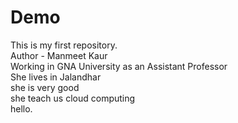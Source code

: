 # Demo
This is my first repository.<br>
Author - Manmeet Kaur <br>
Working in GNA University as an Assistant Professor <br>
She lives in Jalandhar <br>
she is very good <br>
she teach us cloud computing <br>
hello.
